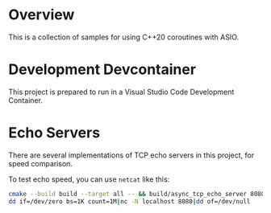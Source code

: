 # Overview
This is a collection of samples for using C++20 coroutines with ASIO.

# Development Devcontainer
This project is prepared to run in a Visual Studio Code Development Container.

# Echo Servers
There are several implementations of TCP echo servers in this project, for speed comparison.

To test echo speed, you can use `netcat` like this:

```bash
cmake --build build --target all -- && build/async_tcp_echo_server 8080&
dd if=/dev/zero bs=1K count=1M|nc -N localhost 8080|dd of=/dev/null
```
